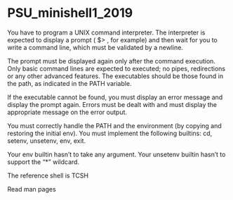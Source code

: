 # PSU_minishell1_2019

You have to program a UNIX command interpreter.
The interpreter is expected to display a prompt ( $> , for example) and then wait for you to write a command
line, which must be validated by a newline.

The prompt must be displayed again only after the command execution.
Only basic command lines are expected to executed; no pipes, redirections or any other advanced features.
The executables should be those found in the path, as indicated in the PATH variable.

If the executable cannot be found, you must display an error message and display the prompt again.
Errors must be dealt with and must display the appropriate message on the error output.

You must correctly handle the PATH and the environment (by copying and restoring the initial env).
You must implement the following builtins: cd, setenv, unsetenv, env, exit.

Your env builtin hasn’t to take any argument. Your unsetenv builtin hasn’t to support the “*” wildcard.

  The reference shell is TCSH

  Read man pages
